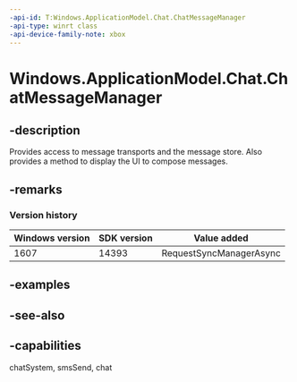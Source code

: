 ```yaml
---
-api-id: T:Windows.ApplicationModel.Chat.ChatMessageManager
-api-type: winrt class
-api-device-family-note: xbox
---
```


<!-- Class syntax.
public class ChatMessageManager 
-->

# Windows.ApplicationModel.Chat.ChatMessageManager

## -description
Provides access to message transports and the message store. Also provides a method to display the UI to compose messages.

## -remarks

### Version history

| Windows version | SDK version | Value added |
| -- | -- | -- |
| 1607 | 14393 | RequestSyncManagerAsync |

## -examples

## -see-also

## -capabilities
chatSystem, smsSend, chat
